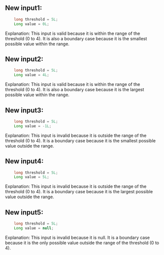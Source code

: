 ## New input1:
```java
    long threshold = 5L;
    Long value = 0L;
```
Explanation: This input is valid because it is within the range of the threshold (0 to 4). It is also a boundary case because it is the smallest possible value within the range.

## New input2:
```java
    long threshold = 5L;
    Long value = 4L;
```
Explanation: This input is valid because it is within the range of the threshold (0 to 4). It is also a boundary case because it is the largest possible value within the range.

## New input3:
```java
    long threshold = 5L;
    Long value = -1L;
```
Explanation: This input is invalid because it is outside the range of the threshold (0 to 4). It is a boundary case because it is the smallest possible value outside the range.

## New input4:
```java
    long threshold = 5L;
    Long value = 5L;
```
Explanation: This input is invalid because it is outside the range of the threshold (0 to 4). It is a boundary case because it is the largest possible value outside the range.

## New input5:
```java
    long threshold = 5L;
    Long value = null;
```
Explanation: This input is invalid because it is null. It is a boundary case because it is the only possible value outside the range of the threshold (0 to 4).
